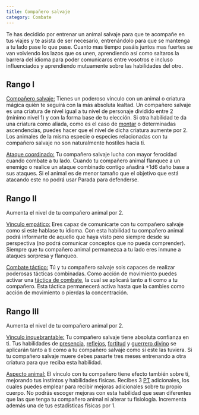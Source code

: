 ```yaml
---
title: Compañero salvaje
category: Combate
---
```


Te has decidido por entrenar un animal salvaje para que te acompañe en tus viajes y te asista de ser necesario, entrenándolo para que se mantenga a tu lado pase lo que pase. Cuanto mas tiempo pasáis juntos mas fuertes se van volviendo los lazos que os unen, aprendiendo así como saltaros la barrera del idioma para poder comunicaros entre vosotros e incluso influenciados y aprendiendo mutuamente sobre las habilidades del otro.

## Rango I

<u>Compañero salvaje:</u> Tienes un poderoso vínculo con un animal o criatura mágica quién te seguirá con la más absoluta lealtad. Un compañero salvaje es una criatura de nivel igual a tu nivel de personaje dividido entre 2 (mínimo nivel 1) y con la forma base de tu elección. Si otra habilidad te da una criatura como aliada, como es el caso de [montar](https://raldamain.com/rules/Rangos/Combate/montar.html) o determinadas ascendencias, puedes hacer que el nivel de dicha criatura aumente por 2. Los animales de la misma especie o especies relacionadas con tu compañero salvaje no son naturalmente hostiles hacia ti.

<u>Ataque coordinado:</u> Tu compañero salvaje lucha con mayor ferocidad cuando combate a tu lado. Cuando tu compañero animal flanquee a un enemigo o realice un ataque combinado contigo añadirá +1d6 daño base a sus ataques. Si el animal es de menor tamaño que el objetivo que está atacando este no podrá usar Parada para defenderse.  

## Rango II

Aumenta el nivel de tu compañero animal por 2.

<u>Vínculo empático:</u> Eres capaz de comunicarte con tu compañero salvaje como si este hablase tu idioma. Con esta habilidad tu compañero animal podrá informarte de aquello que haya visto pero siempre desde su perspectiva (no podrá comunicar conceptos que no pueda comprender). Siempre que tu compañero animal permanezca a tu lado eres inmune a ataques sorpresa y flanqueo.

<u>Combate táctico:</u> Tú y tu compañero salvaje sois capaces de realizar poderosas tácticas combinadas. Como acción de movimiento puedes activar una [táctica de combate](https://raldamain.com/rules/Reglas%20adicionales/tacticas%20de%20combate.html), la cual se aplicará tanto a ti como a tu compañero. Esta táctica permanecerá activa hasta que la cambies como acción de movimiento o pierdas la concentración. 

## Rango III

Aumenta el nivel de tu compañero animal por 2.

<u>Vínculo inquebrantable:</u> Tu compañero salvaje tiene absoluta confianza en ti. Tus habilidades de [presencia](https://raldamain.com/rules/Rangos/Social/presencia.html), [reflejos](https://raldamain.com/rules/Rangos/Combate/reflejos.html), [fortitud](https://raldamain.com/rules/Rangos/Combate/fortitud.html) y [guerrero divino](https://raldamain.com/rules/Rangos/Religi%C3%B3n/guerrero%20divino.html) se aplicarán tanto a ti como a tu compañero salvaje como si este las tuviera. Si tu compañero salvaje muere debes pasarte tres meses entrenando a otra criatura para que reciba esta habilidad.

<u>Aspecto animal:</u> El vínculo con tu compañero tiene efecto también sobre ti, mejorando tus instintos y habilidades físicas. Recibes 3 [PT](https://raldamain.com/rules/Reglas%20adicionales/crear%20criaturas.html#puntos-de-transformaci%C3%B3n) adicionales, los cuales puedes emplear para recibir mejoras adicionales sobre tu propio cuerpo. No podrás escoger mejoras con esta habilidad que sean diferentes que las que tenga tu compañero animal ni alterar tu fisiología. Incrementa además una de tus estadísticas físicas por 1.